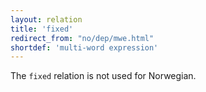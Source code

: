 ```yaml
---
layout: relation
title: 'fixed'
redirect_from: "no/dep/mwe.html"
shortdef: 'multi-word expression'
---
```


The `fixed` relation is not used for Norwegian.
<!-- Interlanguage links updated Čt lis 12 09:43:26 CET 2020 -->
